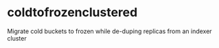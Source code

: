 # coldtofrozenclustered
Migrate cold buckets to frozen while de-duping replicas from an indexer cluster
